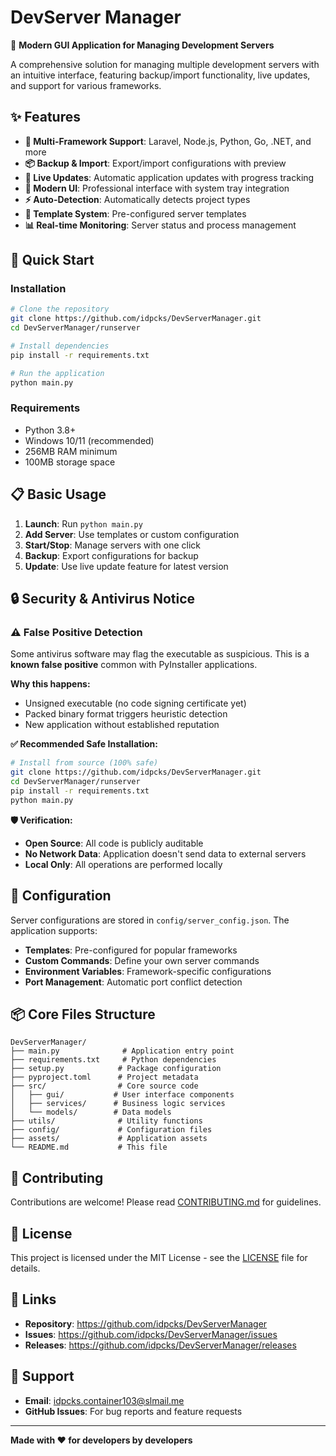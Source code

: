 # DevServer Manager

🚀 **Modern GUI Application for Managing Development Servers**

A comprehensive solution for managing multiple development servers with an intuitive interface, featuring backup/import functionality, live updates, and support for various frameworks.

## ✨ Features

- **🎯 Multi-Framework Support**: Laravel, Node.js, Python, Go, .NET, and more
- **📦 Backup & Import**: Export/import configurations with preview
- **🚀 Live Updates**: Automatic application updates with progress tracking
- **🎨 Modern UI**: Professional interface with system tray integration
- **⚡ Auto-Detection**: Automatically detects project types
- **🔧 Template System**: Pre-configured server templates
- **📊 Real-time Monitoring**: Server status and process management

## 🚀 Quick Start

### Installation

```bash
# Clone the repository
git clone https://github.com/idpcks/DevServerManager.git
cd DevServerManager/runserver

# Install dependencies
pip install -r requirements.txt

# Run the application
python main.py
```

### Requirements

- Python 3.8+
- Windows 10/11 (recommended)
- 256MB RAM minimum
- 100MB storage space

## 📋 Basic Usage

1. **Launch**: Run `python main.py`
2. **Add Server**: Use templates or custom configuration
3. **Start/Stop**: Manage servers with one click
4. **Backup**: Export configurations for backup
5. **Update**: Use live update feature for latest version

## 🔒 Security & Antivirus Notice

### ⚠️ False Positive Detection
Some antivirus software may flag the executable as suspicious. This is a **known false positive** common with PyInstaller applications.

**Why this happens:**
- Unsigned executable (no code signing certificate yet)
- Packed binary format triggers heuristic detection
- New application without established reputation

**✅ Recommended Safe Installation:**
```bash
# Install from source (100% safe)
git clone https://github.com/idpcks/DevServerManager.git
cd DevServerManager/runserver
pip install -r requirements.txt
python main.py
```

**🛡️ Verification:**
- **Open Source**: All code is publicly auditable
- **No Network Data**: Application doesn't send data to external servers
- **Local Only**: All operations are performed locally

## 🔧 Configuration

Server configurations are stored in `config/server_config.json`. The application supports:

- **Templates**: Pre-configured for popular frameworks
- **Custom Commands**: Define your own server commands
- **Environment Variables**: Framework-specific configurations
- **Port Management**: Automatic port conflict detection

## 📦 Core Files Structure

```
DevServerManager/
├── main.py              # Application entry point
├── requirements.txt     # Python dependencies
├── setup.py            # Package configuration
├── pyproject.toml      # Project metadata
├── src/                # Core source code
│   ├── gui/           # User interface components
│   ├── services/      # Business logic services
│   └── models/        # Data models
├── utils/              # Utility functions
├── config/             # Configuration files
├── assets/             # Application assets
└── README.md           # This file
```

## 🤝 Contributing

Contributions are welcome! Please read [CONTRIBUTING.md](CONTRIBUTING.md) for guidelines.

## 📄 License

This project is licensed under the MIT License - see the [LICENSE](LICENSE) file for details.

## 🔗 Links

- **Repository**: https://github.com/idpcks/DevServerManager
- **Issues**: https://github.com/idpcks/DevServerManager/issues
- **Releases**: https://github.com/idpcks/DevServerManager/releases

## 📧 Support

- **Email**: idpcks.container103@slmail.me
- **GitHub Issues**: For bug reports and feature requests

---

**Made with ❤️ for developers by developers**